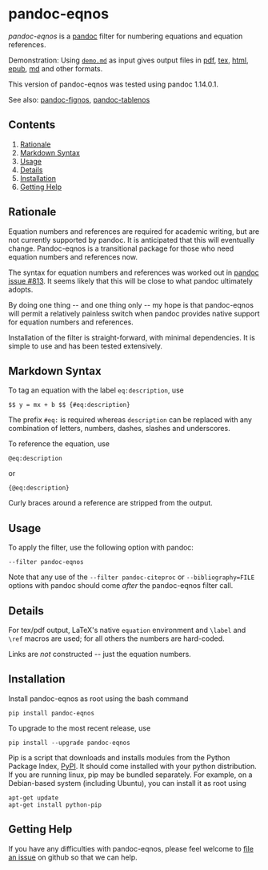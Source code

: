 
pandoc-eqnos
=============

*pandoc-eqnos* is a [pandoc] filter for numbering equations and equation references.

Demonstration: Using [`demo.md`] as input gives output files in [pdf], [tex], [html], [epub], [md] and other formats.

This version of pandoc-eqnos was tested using pandoc 1.14.0.1.

See also: [pandoc-fignos], [pandoc-tablenos]

[pandoc]: http://pandoc.org/
[`demo.md`]: https://raw.githubusercontent.com/tomduck/pandoc-eqnos/master/demos/demo.md
[pdf]: https://raw.githubusercontent.com/tomduck/pandoc-eqnos/master/demos/out/demo.pdf
[tex]: https://raw.githubusercontent.com/tomduck/pandoc-eqnos/master/demos/out/demo.tex
[html]: https://rawgit.com/tomduck/pandoc-eqnos/master/demos/out/demo.html
[epub]: https://raw.githubusercontent.com/tomduck/pandoc-eqnos/master/demos/out/demo.epub
[md]: https://github.com/tomduck/pandoc-eqnos/blob/master/demos/out/demo.md
[pandoc-fignos]: https://github.com/tomduck/pandoc-fignos
[pandoc-tablenos]: https://github.com/tomduck/pandoc-tablenos 


Contents
--------

 1. [Rationale](#rationale)
 2. [Markdown Syntax](#markdown-syntax)
 3. [Usage](#usage)
 4. [Details](#details)
 5. [Installation](#installation)
 6. [Getting Help](#getting-help)


Rationale
---------

Equation numbers and references are required for academic writing, but are not currently supported by pandoc.  It is anticipated that this will eventually change.  Pandoc-eqnos is a transitional package for those who need equation numbers and references now.

The syntax for equation numbers and references was worked out in [pandoc issue #813].  It seems likely that this will be close to what pandoc ultimately adopts.

By doing one thing -- and one thing only -- my hope is that pandoc-eqnos will permit a relatively painless switch when pandoc provides native support for equation numbers and references.

Installation of the filter is straight-forward, with minimal dependencies.  It is simple to use and has been tested extensively.

[pandoc issue #813]: https://github.com/jgm/pandoc/issues/813


Markdown Syntax
---------------

To tag an equation with the label `eq:description`, use

    $$ y = mx + b $$ {#eq:description}

The prefix `#eq:` is required whereas `description` can be replaced with any combination of letters, numbers, dashes, slashes and underscores.

To reference the equation, use

    @eq:description

or

    {@eq:description}

Curly braces around a reference are stripped from the output.


Usage
-----

To apply the filter, use the following option with pandoc:

    --filter pandoc-eqnos

Note that any use of the `--filter pandoc-citeproc` or `--bibliography=FILE` options with pandoc should come *after* the pandoc-eqnos filter call.


Details
-------

For tex/pdf output, LaTeX's native `equation` environment and `\label` and `\ref` macros are used; for all others the numbers are hard-coded.

Links are *not* constructed -- just the equation numbers.


Installation
------------

Install pandoc-eqnos as root using the bash command

    pip install pandoc-eqnos

To upgrade to the most recent release, use

    pip install --upgrade pandoc-eqnos 

Pip is a script that downloads and installs modules from the Python Package Index, [PyPI].  It should come installed with your python distribution.  If you are running linux, pip may be bundled separately.  For example, on a Debian-based system (including Ubuntu), you can install it as root using

    apt-get update
    apt-get install python-pip

[PyPI]: https://pypi.python.org/pypi


Getting Help
------------

If you have any difficulties with pandoc-eqnos, please feel welcome to [file an issue] on github so that we can help.

[file an issue]: https://github.com/tomduck/pandoc-eqnos/issues
